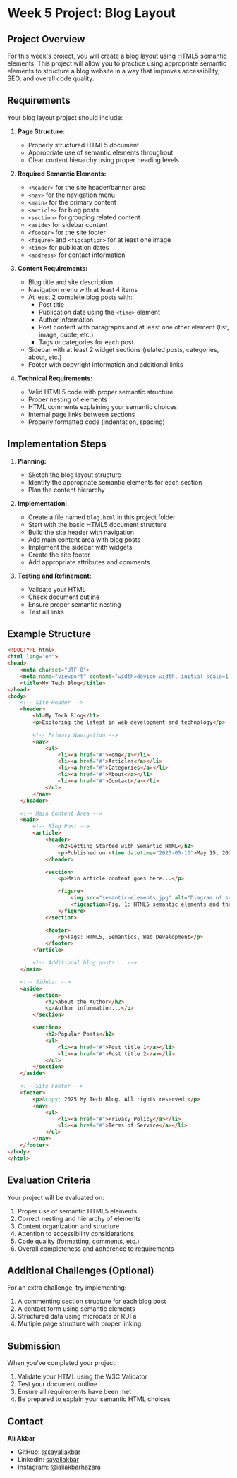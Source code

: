 # Week 5 Project: Blog Layout

## Project Overview

For this week's project, you will create a blog layout using HTML5 semantic elements. This project will allow you to practice using appropriate semantic elements to structure a blog website in a way that improves accessibility, SEO, and overall code quality.

## Requirements

Your blog layout project should include:

1. **Page Structure:**

   - Properly structured HTML5 document
   - Appropriate use of semantic elements throughout
   - Clear content hierarchy using proper heading levels

2. **Required Semantic Elements:**

   - `<header>` for the site header/banner area
   - `<nav>` for the navigation menu
   - `<main>` for the primary content
   - `<article>` for blog posts
   - `<section>` for grouping related content
   - `<aside>` for sidebar content
   - `<footer>` for the site footer
   - `<figure>` and `<figcaption>` for at least one image
   - `<time>` for publication dates
   - `<address>` for contact information

3. **Content Requirements:**

   - Blog title and site description
   - Navigation menu with at least 4 items
   - At least 2 complete blog posts with:
     - Post title
     - Publication date using the `<time>` element
     - Author information
     - Post content with paragraphs and at least one other element (list, image, quote, etc.)
     - Tags or categories for each post
   - Sidebar with at least 2 widget sections (related posts, categories, about, etc.)
   - Footer with copyright information and additional links

4. **Technical Requirements:**
   - Valid HTML5 code with proper semantic structure
   - Proper nesting of elements
   - HTML comments explaining your semantic choices
   - Internal page links between sections
   - Properly formatted code (indentation, spacing)

## Implementation Steps

1. **Planning:**

   - Sketch the blog layout structure
   - Identify the appropriate semantic elements for each section
   - Plan the content hierarchy

2. **Implementation:**

   - Create a file named `blog.html` in this project folder
   - Start with the basic HTML5 document structure
   - Build the site header with navigation
   - Add main content area with blog posts
   - Implement the sidebar with widgets
   - Create the site footer
   - Add appropriate attributes and comments

3. **Testing and Refinement:**
   - Validate your HTML
   - Check document outline
   - Ensure proper semantic nesting
   - Test all links

## Example Structure

```html
<!DOCTYPE html>
<html lang="en">
<head>
    <meta charset="UTF-8">
    <meta name="viewport" content="width=device-width, initial-scale=1.0">
    <title>My Tech Blog</title>
</head>
<body>
    <!-- Site Header -->
    <header>
        <h1>My Tech Blog</h1>
        <p>Exploring the latest in web development and technology</p>

        <!-- Primary Navigation -->
        <nav>
            <ul>
                <li><a href="#">Home</a></li>
                <li><a href="#">Articles</a></li>
                <li><a href="#">Categories</a></li>
                <li><a href="#">About</a></li>
                <li><a href="#">Contact</a></li>
            </ul>
        </nav>
    </header>

    <!-- Main Content Area -->
    <main>
        <!-- Blog Post -->
        <article>
            <header>
                <h2>Getting Started with Semantic HTML</h2>
                <p>Published on <time datetime="2025-05-15">May 15, 2025</time> by <address>Jane Smith</address></p>
            </header>

            <section>
                <p>Main article content goes here...</p>

                <figure>
                    <img src="semantic-elements.jpg" alt="Diagram of semantic HTML elements">
                    <figcaption>Fig. 1: HTML5 semantic elements and their relationships</figcaption>
                </figure>
            </section>

            <footer>
                <p>Tags: HTML5, Semantics, Web Development</p>
            </footer>
        </article>

        <!-- Additional blog posts... -->
    </main>

    <!-- Sidebar -->
    <aside>
        <section>
            <h2>About the Author</h2>
            <p>Author information...</p>
        </section>

        <section>
            <h2>Popular Posts</h2>
            <ul>
                <li><a href="#">Post title 1</a></li>
                <li><a href="#">Post title 2</a></li>
            </ul>
        </section>
    </aside>

    <!-- Site Footer -->
    <footer>
        <p>&copy; 2025 My Tech Blog. All rights reserved.</p>
        <nav>
            <ul>
                <li><a href="#">Privacy Policy</a></li>
                <li><a href="#">Terms of Service</a></li>
            </ul>
        </nav>
    </footer>
</body>
</html>
```

## Evaluation Criteria

Your project will be evaluated on:

1. Proper use of semantic HTML5 elements
2. Correct nesting and hierarchy of elements
3. Content organization and structure
4. Attention to accessibility considerations
5. Code quality (formatting, comments, etc.)
6. Overall completeness and adherence to requirements

## Additional Challenges (Optional)

For an extra challenge, try implementing:

1. A commenting section structure for each blog post
2. A contact form using semantic elements
3. Structured data using microdata or RDFa
4. Multiple page structure with proper linking

## Submission

When you've completed your project:

1. Validate your HTML using the W3C Validator
2. Test your document outline
3. Ensure all requirements have been met
4. Be prepared to explain your semantic HTML choices

## Contact

**Ali Akbar**

- GitHub: [@sayaliakbar](https://github.com/sayaliakbar)
- LinkedIn: [sayaliakbar](https://linkedin.com/in/sayaliakbar)
- Instagram: [@ialiakbarhazara](https://instagram.com/ialiakbarhazara)
